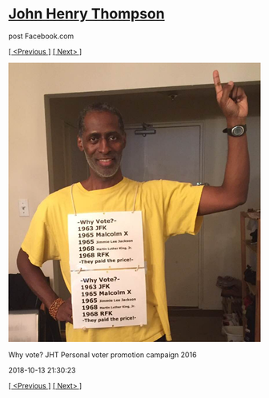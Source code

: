 # [John Henry Thompson](../README.md)
post Facebook.com

[[ <Previous ]](2018-10-13-1.md) [[ Next> ]](2018-10-13-3.md)

[![](../media/2018-10-13/Timeline-Photos-Why-vote-JHT-Personal-voter-promotion-campaign-3.jpg)](../README.md)

Why vote? JHT Personal voter promotion campaign 2016

2018-10-13 21:30:23

[[ <Previous ]](2018-10-13-1.md) [[ Next> ]](2018-10-13-3.md)
